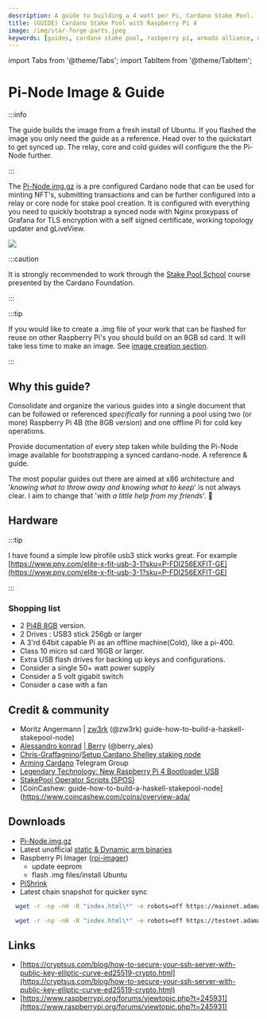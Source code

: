 ```yaml
---
description: A guide to building a 4 watt per Pi, Cardano Stake Pool.
title: (GUIDE) Cardano Stake Pool with Raspberry Pi 4 
image: /img/star-forge-parts.jpeg
keywords: [guides, cardano stake pool, rasbperry pi, armada alliance, ubuntu]
---
```


import Tabs from '@theme/Tabs';
import TabItem from '@theme/TabItem';

# Pi-Node Image & Guide

:::info

The guide builds the image from a fresh install of Ubuntu. If you flashed the image you only need the guide as a reference. Head over to the quickstart to get synced up. The relay, core and cold guides will configure the the Pi-Node further. 

:::

The [Pi-Node.img.gz](https://mainnet.adamantium.online/Pi-Node.img.gz) is a pre configured Cardano node that can be used for minting NFT's, submitting transactions and can be further configured into a relay or core node for stake pool creation. It is configured with everything you need to quickly bootstrap a synced node with Nginx proxypass of Grafana for TLS encryption with a self signed certificate, working topology updater and gLiveView.

![](/img/star-forge-parts.jpeg)

:::caution

It is strongly recommended to work through the [Stake Pool School](https://cardano-foundation.gitbook.io/stake-pool-course/) course presented by the Cardano Foundation.

:::

:::tip

If you would like to create a .img file of your work that can be flashed for reuse on other Raspberry Pi's you should build on an 8GB sd card. It will take less time to make an image. See [image creation section](/docs/cardano-developer-guides/create-.img-file.md).

:::

## Why this guide?

Consolidate and organize the various guides into a single document that can be followed or referenced _specifically_ for running a pool using two (or more) Raspberry Pi 4B (the 8GB version) and one offline Pi for cold key operations.

Provide documentation of every step taken while building the Pi-Node image available for bootstrapping a synced cardano-node. A reference & guide.

The most popular guides out there are aimed at x86 architecture and '_knowing what to throw away and knowing what to keep_' is not always clear. I aim to change that '_with a little help from my friends_'. 🎸

## Hardware

:::tip

I have found a simple low plrofile usb3 stick works great. For example
[https://www.pny.com/elite-x-fit-usb-3-1?sku=P-FDI256EXFIT-GE](https://www.pny.com/elite-x-fit-usb-3-1?sku=P-FDI256EXFIT-GE)

:::

### Shopping list

* 2 [Pi4B 8GB](https://thepihut.com/products/raspberry-pi-4-model-b?variant=31994565689406) version.
* 2 Drives : USB3 stick 256gb or larger
* A 3'rd 64bit capable Pi as an offline machine(Cold), like a pi-400.
* Class 10 micro sd card 16GB or larger. 
* Extra USB flash drives for backing up keys and configurations.
* Consider a single 50+ watt power supply
* Consider a 5 volt gigabit switch
* Consider a case with a fan

## Credit & community

* Moritz Angermann | [zw3rk](https://adapools.org/pool/e2c17915148f698723cb234f3cd89e9325f40b89af9fd6e1f9d1701a) (@zw3rk)
guide-how-to-build-a-haskell-stakepool-node)
* [Alessandro konrad](https://github.com/alessandrokonrad) |[ Berry](https://adapools.org/pool/2a748e3885f6f73320ad16a8331247b81fe01b8d39f57eec9caa5091) (@berry_ales)
* [Chris-Graffagnino](https://github.com/Chris-Graffagnino)/[Setup Cardano Shelley staking node](https://github.com/Chris-Graffagnino/Jormungandr-for-Newbs/blob/master/docs/jormungandr_node_setup_guide.md)
* [Arming Cardano](https://t.me/joinchat/wvTcCSpdjGllMmFk) Telegram Group
* [Legendary Technology: New Raspberry Pi 4 Bootloader USB](https://jamesachambers.com/new-raspberry-pi-4-bootloader-usb-network-boot-guide/)
* [StakePool Operator Scripts (SPOS)](https://github.com/gitmachtl/scripts/)
* [CoinCashew: guide-how-to-build-a-haskell-stakepool-node](https://www.coincashew.com/coins/overview-ada/

## Downloads

* [Pi-Node.img.gz](https://mainnet.adamantium.online/Pi-Node.img.gz)
* Latest unofficial [static & Dynamic arm binaries](https://github.com/armada-alliance/cardano-node-binaries)
* Raspberry Pi Imager ([rpi-imager](https://github.com/raspberrypi/rpi-imager))
  * update eeprom
  * flash .img files/install Ubuntu
* [PiShrink](https://github.com/Drewsif/PiShrink)
* Latest chain snapshot for quicker sync

<Tabs groupId="NODE_CONFIG">
  <TabItem value="mainnet" label="Mainnet" default>

```bash title=">_ Terminal"
  wget -r -np -nH -R "index.html\*" -e robots=off https://mainnet.adamantium.online/db/
```

  </TabItem>
  <TabItem value="testnet" label="Testnet">

```bash title=">_ Terminal"
  wget -r -np -nH -R "index.html\*" -e robots=off https://testnet.adamantium.online/db/
```
  </TabItem>
  
</Tabs>

## Links

* [https://cryptsus.com/blog/how-to-secure-your-ssh-server-with-public-key-elliptic-curve-ed25519-crypto.html](https://cryptsus.com/blog/how-to-secure-your-ssh-server-with-public-key-elliptic-curve-ed25519-crypto.html)
* [https://www.raspberrypi.org/forums/viewtopic.php?t=245931](https://www.raspberrypi.org/forums/viewtopic.php?t=245931)

